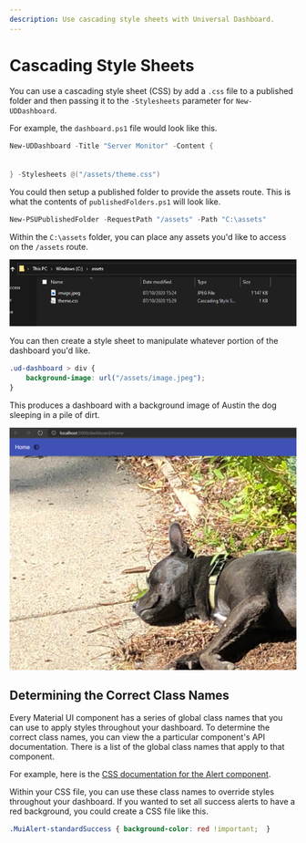 ```yaml
---
description: Use cascading style sheets with Universal Dashboard.
---
```


# Cascading Style Sheets

You can use a cascading style sheet (CSS) by add a `.css` file to a published folder and then passing it to the `-Stylesheets` parameter for `New-UDDashboard`.

For example, the `dashboard.ps1` file would look like this.

```powershell
New-UDDashboard -Title "Server Monitor" -Content {


} -Stylesheets @("/assets/theme.css")
```

You could then setup a published folder to provide the assets route. This is what the contents of `publishedFolders.ps1` will look like.

```powershell
New-PSUPublishedFolder -RequestPath "/assets" -Path "C:\assets"
```

Within the `C:\assets` folder, you can place any assets you'd like to access on the `/assets` route.

![Assets folder](<../../.gitbook/assets/image (179).png>)

You can then create a style sheet to manipulate whatever portion of the dashboard you'd like.

```css
.ud-dashboard > div {
    background-image: url("/assets/image.jpeg");
}
```

This produces a dashboard with a background image of Austin the dog sleeping in a pile of dirt.

![](<../../.gitbook/assets/image (380).png>)

## Determining the Correct Class Names

Every Material UI component has a series of global class names that you can use to apply styles throughout your dashboard. To determine the correct class names, you can view the a particular component's API documentation. There is a list of the global class names that apply to that component.

For example, here is the [CSS documentation for the Alert component](https://material-ui.com/api/alert/#css).

Within your CSS file, you can use these class names to override styles throughout your dashboard. If you wanted to set all success alerts to have a red background, you could create a CSS file like this.

```css
.MuiAlert-standardSuccess { background-color: red !important;  }
```
